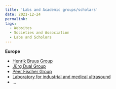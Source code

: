 ```yaml
---
title: 'Labs and Academic groups/scholars'
date: 2021-12-24
permalink: 
tags:
  - Websites
  - Societies and Association
  - Labs and Scholors
---
```


<b>Europe</b>
* [Henrik Bruus Group](https://www.staff.dtu.dk/bruus/researchgroup)
* [‪Jürg Dual‬ Group](https://expdyn.ethz.ch/)
* [‪Peer Fischer‬ Group](https://pf.is.mpg.de/)
* [Laboratory for industrial and medical ultrasound](http://limu.msu.ru/?language=en)
* ...

